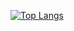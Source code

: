 [![Top Langs](https://github-readme-stats.vercel.app/api/top-langs/?username=totolkat&layout=compact)](https://github.com/anuraghazra/github-readme-stats)

